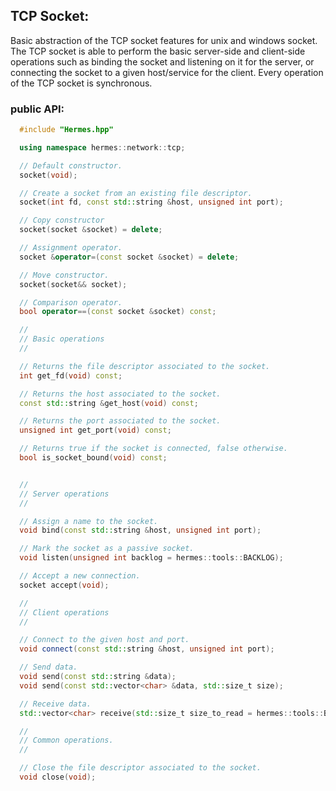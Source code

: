 ## TCP Socket:

Basic abstraction of the TCP socket features for unix and windows socket. The TCP socket is able to perform the basic server-side
and client-side operations such as binding the socket and listening on it for the server, or connecting the socket to a given
host/service for the client. Every operation of the TCP socket is synchronous.


### public API:


```cpp
  #include "Hermes.hpp"

  using namespace hermes::network::tcp;

  // Default constructor.
  socket(void);

  // Create a socket from an existing file descriptor.
  socket(int fd, const std::string &host, unsigned int port);

  // Copy constructor
  socket(socket &socket) = delete;

  // Assignment operator.
  socket &operator=(const socket &socket) = delete;

  // Move constructor.
  socket(socket&& socket);

  // Comparison operator.
  bool operator==(const socket &socket) const;

  //
  // Basic operations
  //

  // Returns the file descriptor associated to the socket.
  int get_fd(void) const;

  // Returns the host associated to the socket.
  const std::string &get_host(void) const;

  // Returns the port associated to the socket.
  unsigned int get_port(void) const;

  // Returns true if the socket is connected, false otherwise.
  bool is_socket_bound(void) const;


  //
  // Server operations
  //

  // Assign a name to the socket.
  void bind(const std::string &host, unsigned int port);

  // Mark the socket as a passive socket.
  void listen(unsigned int backlog = hermes::tools::BACKLOG);

  // Accept a new connection.
  socket accept(void);

  //
  // Client operations
  //

  // Connect to the given host and port.
  void connect(const std::string &host, unsigned int port);

  // Send data.
  void send(const std::string &data);
  void send(const std::vector<char> &data, std::size_t size);

  // Receive data.
  std::vector<char> receive(std::size_t size_to_read = hermes::tools::BUFFER_SIZE);

  //
  // Common operations.
  //

  // Close the file descriptor associated to the socket.
  void close(void);

```
